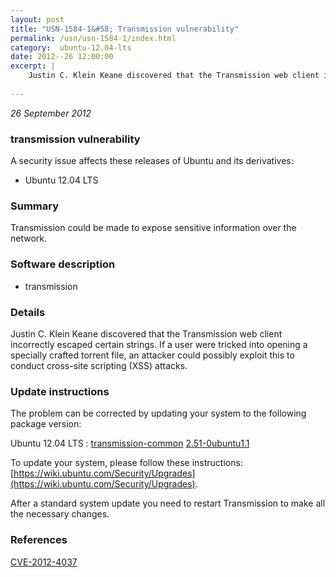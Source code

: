```yaml
---
layout: post
title: "USN-1584-1&#58; Transmission vulnerability"
permalink: /usn/usn-1584-1/index.html
category:  ubuntu-12.04-lts
date: 2012--26 12:00:00
excerpt: |
    Justin C. Klein Keane discovered that the Transmission web client incorrectly escaped certain strings. If a user were tricked into opening a specially crafted torrent file, an attacker could possibly exploit this to conduct cross-site scripting (XSS) attacks. 
    
--- 
```

 
 

*26 September 2012*

### transmission vulnerability

A security issue affects these releases of Ubuntu and its derivatives:

* Ubuntu 12.04 LTS

### Summary

Transmission could be made to expose sensitive information over the network.

### Software description

* transmission 

### Details

Justin C. Klein Keane discovered that the Transmission web client incorrectly escaped certain strings. If a user were tricked into opening a specially crafted torrent file, an attacker could possibly exploit this to conduct cross-site scripting (XSS) attacks. 

### Update instructions

The problem can be corrected by updating your system to the following package version:

Ubuntu 12.04 LTS
 : [transmission-common](https://launchpad.net/ubuntu/+source/transmission) <span> [2.51-0ubuntu1.1](https://launchpad.net/ubuntu/+source/transmission/2.51-0ubuntu1.1) </span> 

To update your system, please follow these instructions: [https://wiki.ubuntu.com/Security/Upgrades](https://wiki.ubuntu.com/Security/Upgrades).

After a standard system update you need to restart Transmission to make all the necessary changes. 

### References

 
 [CVE-2012-4037](http://people.ubuntu.com/~ubuntu-security/cve/CVE-2012-4037)
 

